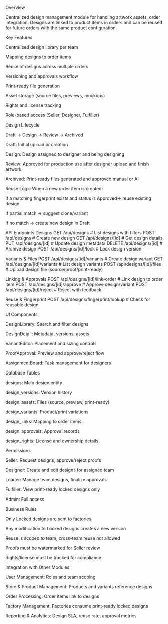 Overview

Centralized design management module for handling artwork assets, order integration.
Designs are linked to product items in orders and can be reused for future orders with the same product configuration.

Key Features

Centralized design library per team

Mapping designs to order items

Reuse of designs across multiple orders

Versioning and approvals workflow

Print-ready file generation

Asset storage (source files, previews, mockups)

Rights and license tracking

Role-based access (Seller, Designer, Fulfiller)

Design Lifecycle

Draft → Design → Review → Archived

Draft: Initial upload or creation

Design: Design assigned to designer and being designing

Review: Approved for production use after designer upload and finish artwork

Archived: Print-ready files generated and approved manual or AI

Reuse Logic
When a new order item is created:

If a matching fingerprint exists and status is Approved→ reuse existing design

If partial match → suggest clone/variant

If no match → create new design in Draft

API Endpoints
Designs
GET    /api/designs                     # List designs with filters
POST   /api/designs                     # Create new design
GET    /api/designs/[id]                # Get design details
PUT    /api/designs/[id]                # Update design metadata
DELETE /api/designs/[id]                # Archive design
POST   /api/designs/[id]/lock           # Lock design version

Variants & Files
POST   /api/designs/[id]/variants       # Create design variant
GET    /api/designs/[id]/variants       # List design variants
POST   /api/designs/[id]/files          # Upload design file (source/proof/print-ready)

Linking & Approvals
POST   /api/designs/[id]/link-order     # Link design to order item
POST   /api/designs/[id]/approve        # Approve design/variant
POST   /api/designs/[id]/reject         # Reject with feedback

Reuse & Fingerprint
POST   /api/designs/fingerprint/lookup  # Check for reusable design

UI Components

DesignLibrary: Search and filter designs

DesignDetail: Metadata, versions, assets

VariantEditor: Placement and sizing controls

ProofApproval: Preview and approve/reject flow

AssignmentBoard: Task management for designers

Database Tables

designs: Main design entity

design_versions: Version history

design_assets: Files (source, preview, print-ready)

design_variants: Product/print variations

design_links: Mapping to order items

design_approvals: Approval records

design_rights: License and ownership details

Permissions

Seller: Request designs, approve/reject proofs

Designer: Create and edit designs for assigned team

Leader: Manage team designs, finalize approvals

Fulfiller: View print-ready locked designs only

Admin: Full access

Business Rules

Only Locked designs are sent to factories

Any modification to Locked designs creates a new version

Reuse is scoped to team; cross-team reuse not allowed

Proofs must be watermarked for Seller review

Rights/license must be tracked for compliance

Integration with Other Modules

User Management: Roles and team scoping

Store & Product Management: Products and variants reference designs

Order Processing: Order items link to designs

Factory Management: Factories consume print-ready locked designs

Reporting & Analytics: Design SLA, reuse rate, approval metrics